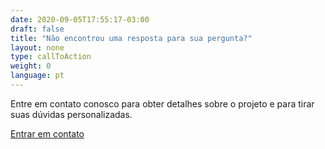 ```yaml
---
date: 2020-09-05T17:55:17-03:00
draft: false
title: "Não encontrou uma resposta para sua pergunta?"
layout: none
type: callToAction
weight: 0
language: pt
---
```


Entre em contato conosco para obter detalhes sobre o projeto e para tirar suas dúvidas personalizadas.

[Entrar em contato](https://itsrio2.typeform.com/to/k9FHXq)
